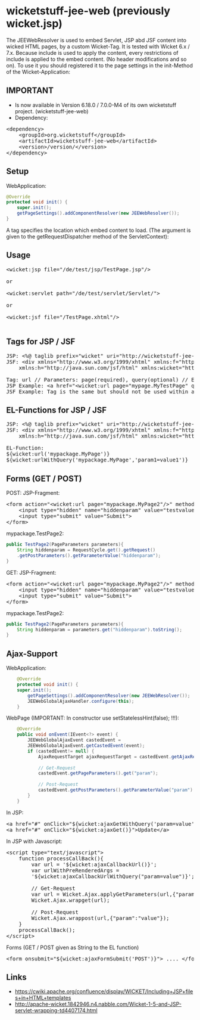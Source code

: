 wicketstuff-jee-web (previously wicket.jsp)
==========
The JEEWebResolver is used to embed Servlet, JSP abd JSF content into wicked HTML pages, by a custom Wicket-Tag. It is tested with Wicket 6.x / 7.x. Because include is used to apply the content, every restrictions of include is applied to the embed content. (No header modifications and so on). To use it you should registered it to the page settings in the init-Method of the Wicket-Application:

IMPORTANT
---------
- Is now available in Version 6.18.0 / 7.0.0-M4 of its own wicketstuff project. (wicketstuff-jee-web)
- Dependency:
<pre>
&lt;dependency&gt;
	&lt;groupId&gt;org.wicketstuff&lt;/groupId&gt;
	&lt;artifactId&gt;wicketstuff-jee-web&lt;/artifactId&gt;
	&lt;version&gt;/version/&lt;/version&gt;
&lt;/dependency&gt;
</pre>

Setup
-----
WebApplication:
```java
@Override
protected void init() {
	super.init();
	getPageSettings().addComponentResolver(new JEEWebResolver());
}
```

A tag specifies the location which embed content to load. (The argument is given to the getRequestDispatcher method of the ServletContext):

Usage
-----

<pre>
&lt;wicket:jsp file="/de/test/jsp/TestPage.jsp"/&gt;

or 

&lt;wicket:servlet path="/de/test/servlet/Servlet/"&gt;

or

&lt;wicket:jsf file="/TestPage.xhtml"/&gt;

</pre>

Tags for JSP / JSF
------------------
<pre>
JSP: &lt;%@ taglib prefix="wicket" uri="http://wicketstuff-jee-web.org/functions/jsp" %&gt;
JSF: &lt;div xmlns="http://www.w3.org/1999/xhtml" xmlns:f="http://java.sun.com/jsf/core"
	xmlns:h="http://java.sun.com/jsf/html" xmlns:wicket="http://wicketstuff-jee-web.org/functions/jsf"&gt;

Tag: url // Parameters: page(required), query(optional) // Example:
JSP Example: &lt;a href="&lt;wicket:url page="mypage.MyTestPage" query="param1=value1&param2=value2"/&gt;"&gt;LINK&lt;/a&gt;
JSF Example: Tag is the same but should not be used within a href, please refer to the EL-Functions
</pre>

EL-Functions for JSP / JSF
--------------------------
<pre>
JSP: &lt;%@ taglib prefix="wicket" uri="http://wicketstuff-jee-web.org/functions/jsp" %&gt;
JSF: &lt;div xmlns="http://www.w3.org/1999/xhtml" xmlns:f="http://java.sun.com/jsf/core"
	xmlns:h="http://java.sun.com/jsf/html" xmlns:wicket="http://wicketstuff-jee-web.org/functions/jsf"&gt;

EL-Function:
${wicket:url('mypackage.MyPage')}
${wicket:urlWithQuery('mypackage.MyPage','param1=value1')}
</pre>

Forms (GET / POST)
------------------
POST:
JSP-Fragment:
<pre>
&lt;form action="&lt;wicket:url page="mypackage.MyPage2"/&gt;" method="POST"&gt;
	&lt;input type="hidden" name="hiddenparam" value="testvalue"&gt;
	&lt;input type="submit" value="Submit"&gt;
&lt;/form&gt;
</pre>

mypackage.TestPage2:
```java
public TestPage2(PageParameters parameters){
	String hiddenparam = RequestCycle.get().getRequest()
	.getPostParameters().getParameterValue("hiddenparam");
}
```

GET:
JSP-Fragment:
<pre>
&lt;form action="&lt;wicket:url page="mypackage.MyPage2"/&gt;" method="GET"&gt;
	&lt;input type="hidden" name="hiddenparam" value="testvalue"&gt;
	&lt;input type="submit" value="Submit"&gt;
&lt;/form&gt;
</pre>

mypackage.TestPage2:
```java
public TestPage2(PageParameters parameters){
	String hiddenparam = parameters.get("hiddenparam").toString();
}
```

Ajax-Support
------------

WebApplication:
```java
    @Override
    protected void init() {
	super.init();
		getPageSettings().addComponentResolver(new JEEWebResolver());
		JEEWebGlobalAjaxHandler.configure(this);
    }
```
WebPage (IMPORTANT: In constructor use setStatelessHint(false); !!!):
```java
    @Override
    public void onEvent(IEvent<?> event) {
		JEEWebGlobalAjaxEvent castedEvent = 
		JEEWebGlobalAjaxEvent.getCastedEvent(event);
		if (castedEvent!= null) {
			AjaxRequestTarget ajaxRequestTarget = castedEvent.getAjaxRequestTarget();
			
			// Get-Request
			castedEvent.getPageParameters().get("param");
			
			// Post-Request
			castedEvent.getPostParameters().getParameterValue("param")
		}
    }
```
In JSP:
<pre>
&lt;a href="#" onClick="${wicket:ajaxGetWithQuery('param=value')}"&gt;Update&lt;/a&gt;
&lt;a href="#" onClick="${wicket:ajaxGet()}"&gt;Update&lt;/a&gt;
</pre>

In JSP with Javascript:
<pre>
&lt;script type="text/javascript"&gt;
	function processCallBack(){
		var url = '${wicket:ajaxCallbackUrl()}';
		var urlWithPreRenderedArgs = 
		'${wicket:ajaxCallbackUrlWithQuery("param=value")}';
		
		// Get-Request
		var url = Wicket.Ajax.applyGetParameters(url,{"param":"value"})
		Wicket.Ajax.wrapget(url);
		
		// Post-Request
		Wicket.Ajax.wrappost(url,{"param":"value"});
	}
	processCallBack();
&lt;/script&gt;
</pre>

Forms (GET / POST given as String to the EL function)
<pre>
&lt;form onsubmit="${wicket:ajaxFormSubmit('POST')}"&gt; .... &lt;/form&gt;
</pre>

Links
------
* https://cwiki.apache.org/confluence/display/WICKET/Including+JSP+files+in+HTML+templates
* http://apache-wicket.1842946.n4.nabble.com/Wicket-1-5-and-JSP-servlet-wrapping-td4407174.html
